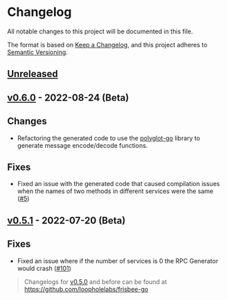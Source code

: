 # Changelog

All notable changes to this project will be documented in this file.

The format is based on [Keep a Changelog](https://keepachangelog.com/en/1.0.0/), and this project adheres
to [Semantic Versioning](https://semver.org/spec/v2.0.0.html).

## [Unreleased]

## [v0.6.0] - 2022-08-24 (Beta)

## Changes

- Refactoring the generated code to use the [polyglot-go](https://github.com/loopholelabs/polyglot-go) library to generate message encode/decode functions.

## Fixes

- Fixed an issue with the generated code that caused compilation issues when the names of two methods in different services
  were the same ([#5](https://github.com/loopholelabs/frpc-go/issues/5))

## [v0.5.1] - 2022-07-20 (Beta)

## Fixes

- Fixed an issue where if the number of services is 0 the RPC Generator would
  crash ([#101](https://github.com/loopholelabs/frisbee-go/issues/101))

> Changelogs for [v0.5.0] and before can be found at https://github.com/loopholelabs/frisbee-go

[unreleased]: https://github.com/loopholelabs/frpc-go/compare/v0.6.0...HEAD
[v0.6.0]: https://github.com/loopholelabs/frpc-go/releases/tag/v0.6.0
[v0.5.1]: https://github.com/loopholelabs/frpc-go/releases/tag/v0.5.1
[v0.5.0]: https://github.com/loopholelabs/frisbee-go/compare/v0.4.6...v0.5.0
